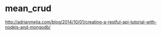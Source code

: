 # mean_crud
http://adrianmejia.com/blog/2014/10/01/creating-a-restful-api-tutorial-with-nodejs-and-mongodb/

